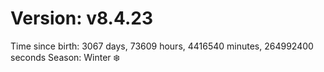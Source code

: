 # Version: v8.4.23
Time since birth: 3067 days, 73609 hours, 4416540 minutes, 264992400 seconds
Season: Winter ❄️
